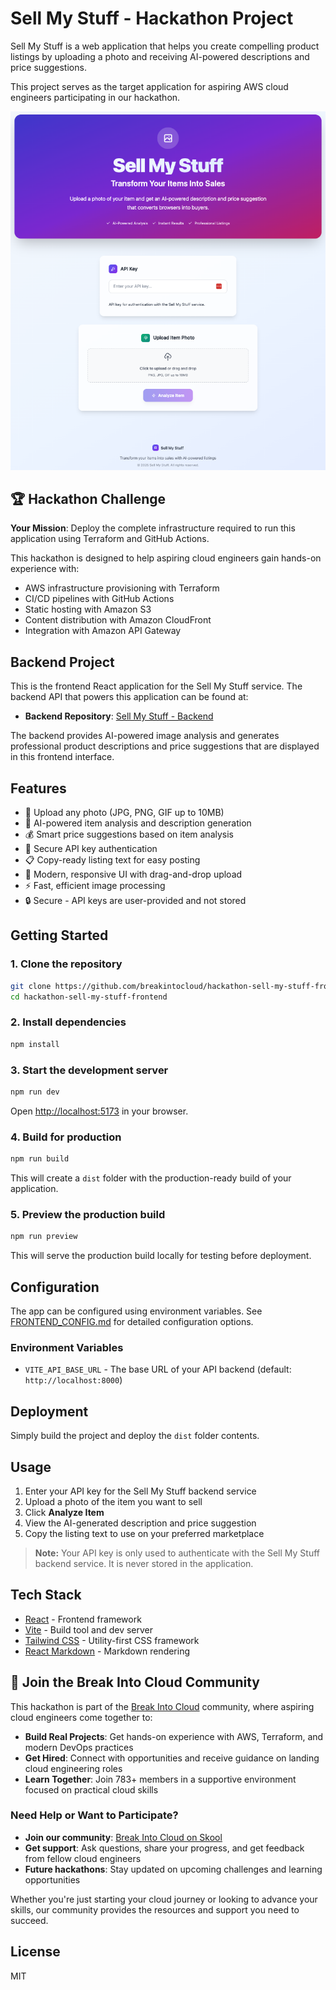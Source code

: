 # Sell My Stuff - Hackathon Project

Sell My Stuff is a web application that helps you create compelling product listings by uploading a photo and receiving AI-powered descriptions and price suggestions. 

This project serves as the target application for aspiring AWS cloud engineers participating in our hackathon.

![Sell My Stuff UI](docs/ui.png)

## 🏆 Hackathon Challenge

**Your Mission**: Deploy the complete infrastructure required to run this application using Terraform and GitHub Actions.

This hackathon is designed to help aspiring cloud engineers gain hands-on experience with:
- AWS infrastructure provisioning with Terraform
- CI/CD pipelines with GitHub Actions
- Static hosting with Amazon S3
- Content distribution with Amazon CloudFront
- Integration with Amazon API Gateway

## Backend Project

This is the frontend React application for the Sell My Stuff service. The backend API that powers this application can be found at:

- **Backend Repository**: [Sell My Stuff - Backend](https://github.com/breakintocloud/hackathon-sell-my-stuff-backend)

The backend provides AI-powered image analysis and generates professional product descriptions and price suggestions that are displayed in this frontend interface.

## Features

- 📸 Upload any photo (JPG, PNG, GIF up to 10MB)
- 🤖 AI-powered item analysis and description generation
- 💰 Smart price suggestions based on item analysis
- 🔑 Secure API key authentication
- 📋 Copy-ready listing text for easy posting
- 🎨 Modern, responsive UI with drag-and-drop upload
- ⚡ Fast, efficient image processing
- 🔒 Secure - API keys are user-provided and not stored

## Getting Started

### 1. Clone the repository
```bash
git clone https://github.com/breakintocloud/hackathon-sell-my-stuff-frontend.git
cd hackathon-sell-my-stuff-frontend
```

### 2. Install dependencies
```bash
npm install
```

### 3. Start the development server
```bash
npm run dev
```

Open [http://localhost:5173](http://localhost:5173) in your browser.

### 4. Build for production
```bash
npm run build
```

This will create a `dist` folder with the production-ready build of your application.

### 5. Preview the production build
```bash
npm run preview
```

This will serve the production build locally for testing before deployment.

## Configuration

The app can be configured using environment variables. See [FRONTEND_CONFIG.md](./FRONTEND_CONFIG.md) for detailed configuration options.

### Environment Variables
- `VITE_API_BASE_URL` - The base URL of your API backend (default: `http://localhost:8000`)

## Deployment

Simply build the project and deploy the `dist` folder contents.

## Usage
1. Enter your API key for the Sell My Stuff backend service
2. Upload a photo of the item you want to sell
3. Click **Analyze Item**
4. View the AI-generated description and price suggestion
5. Copy the listing text to use on your preferred marketplace

> **Note:** Your API key is only used to authenticate with the Sell My Stuff backend service. It is never stored in the application.

## Tech Stack
- [React](https://react.dev/) - Frontend framework
- [Vite](https://vite.dev/) - Build tool and dev server
- [Tailwind CSS](https://tailwindcss.com/) - Utility-first CSS framework
- [React Markdown](https://github.com/remarkjs/react-markdown) - Markdown rendering

## 🚀 Join the Break Into Cloud Community

This hackathon is part of the [Break Into Cloud](https://www.skool.com/cloud) community, where aspiring cloud engineers come together to:

- **Build Real Projects**: Get hands-on experience with AWS, Terraform, and modern DevOps practices
- **Get Hired**: Connect with opportunities and receive guidance on landing cloud engineering roles
- **Learn Together**: Join 783+ members in a supportive environment focused on practical cloud skills

### Need Help or Want to Participate?

- **Join our community**: [Break Into Cloud on Skool](https://www.skool.com/cloud)
- **Get support**: Ask questions, share your progress, and get feedback from fellow cloud engineers
- **Future hackathons**: Stay updated on upcoming challenges and learning opportunities

Whether you're just starting your cloud journey or looking to advance your skills, our community provides the resources and support you need to succeed.

## License
MIT
